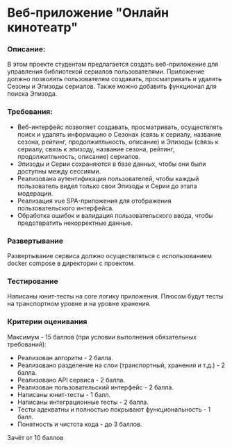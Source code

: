 # Веб-приложение "Онлайн кинотеатр"

### Описание:
В этом проекте студентам предлагается создать веб-приложение для управления библиотекой сериалов пользователями. Приложение должно позволять пользователям создавать, просматривать и удалять Сезоны и Эпизоды сериалов. Также можно добавить функционал для поиска Эпизода.

### Требования:
- Веб-интерфейс позволяет создавать, просматривать, осуществлять поиск и удалять информацию о Сезонах (связь к сериалу, название сезона, рейтинг, продолжитльность, описание) и Эпизоды (связь к сериалу, связь к эпизоду, название сезона, рейтинг, продолжитльность, описание) сериалов.
- Эпизоды и Серии сохраняются в базе данных, чтобы они были доступны между сессиями.
- Реализована аутентификация пользователей, чтобы каждый пользователь видел только свои Эпизоды и Серии до этапа модерации.
- Реализация vue SPA-приложения для отображения пользовательского интерфейса.
- Обработка ошибок и валидация пользовательского ввода, чтобы предотвратить некорректные данные.

### Развертывание
Развертывание сервиса должно осуществляться с использованием docker compose в директории с проектом.

### Тестирование
Написаны юнит-тесты на core логику приложения. Плюсом будут тесты на транспортном уровне и на уровне хранения.

### Критерии оценивания
Максимум - 15 баллов (при условии выполнения обязательных требований):

- Реализован алгоритм - 2 балла.
- Реализовано разделение на слои (транспортный, хранения и т.д.) - 2 балла.
- Реализовано API сервиса - 2 балла.
- Реализован пользовательский интерфейс - 2 балла.
- Написаны юнит-тесты - 1 балл.
- Написаны интеграционные тесты - 2 балла.
- Тесты адекватны и полностью покрывают функциональность - 1 балл.
- Понятность и чистота кода - до 3 баллов.

Зачёт от 10 баллов